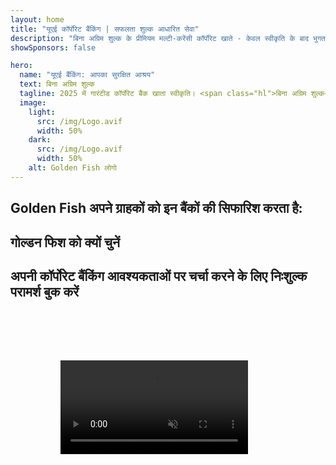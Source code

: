 ```yaml
---
layout: home
title: "यूएई कॉर्पोरेट बैंकिंग | सफलता शुल्क आधारित सेवा"
description: "बिना अग्रिम शुल्क के प्रीमियम मल्टी-करेंसी कॉर्पोरेट खाते - केवल स्वीकृति के बाद भुगतान करें। 98% सफलता दर के साथ पूर्ण आवेदन प्रबंधन। गारंटीड खाता खोलना।"
showSponsors: false

hero:
  name: "यूएई बैंकिंग: आपका सुरक्षित आश्रय"
  text: बिना अग्रिम शुल्क
  tagline: 2025 में गारंटीड कॉर्पोरेट बैंक खाता स्वीकृति। <span class="hl">बिना अग्रिम शुल्क</span> - केवल स्वीकृति के बाद भुगतान करें। 90% सफलता दर।
  image:
    light:
      src: /img/Logo.avif
      width: 50%
    dark:
      src: /img/Logo.avif
      width: 50%
    alt: Golden Fish लोगो
---
```


<FeatureCards :features="[
  {
    title: 'गारंटीड खाता स्वीकृति',
    bullet: '✓',
    items: [
      'पहले खाते की स्वीकृति के लिए **दो महीने की गारंटी**',
      'दूसरे खाते के लिए तीन महीने की गारंटी',
      'गुणवत्तापूर्ण व्यवसाय योजना तैयारी',
      'व्यापक डयू डिलिजेंस सहायता',
      'बैंक से सीधा संवाद रणनीति',
      'संपूर्ण बैंकिंग पैकेज सेटअप'
    ],
    linkText: 'Read More',
    link: '../../corporate-banking-services/guaranteed-account-approvals',
    icon: {
      light: '/video/iStock-2186765808.mp4',
      dark: '/video/iStock-2166377244.mp4',
      alt: 'बैंकिंग आवश्यकताएं',
    }
  },
]" />

<FeatureCards :features="[
  {
    title: 'उच्च जोखिम वाले व्यवसाय के लिए यूएई बैंक खाते',
    items: [
      'बढ़ी हुई डयू डिलिजेंस (EDD) पर विशेषज्ञ मार्गदर्शन',
      'लेनदेन निगरानी और जोखिम प्रबंधन',
      'अनुपालन नीतियों और प्रक्रियाओं की स्थापना',
      'बैंक संबंध प्रबंधन',
      'नियमित अनुपालन अपडेट और ऑडिट',
      'खाता सुरक्षा के लिए आकस्मिक योजना'
    ],
    linkText: 'Read More',
    link: '../../corporate-banking-services/UAE-Bank-Accounts-for-High-Risk-Business',
    icon: {
      light: '/img/iStock-1333000394.avif',
      dark: '/img/iStock-584576538.avif',
      alt: 'बैंकिंग सेवाएं',
    }
  },
  {
    title: 'अनुपालन में रहें: अपने यूएई व्यवसाय की सुरक्षा करें',
    items: [
      'संभावित जोखिमों की पहचान के लिए नियमित अनुपालन ऑडिट',
      'सरकारी स्वीकृतियों के लिए एंड-टू-एंड PRO सेवाएं',
      'लाइसेंस नवीनीकरण प्रबंधन और अलर्ट',
      'बैंकिंग परामर्श और खाता रखरखाव',
      'VAT और ESR अनुपालन सहायता',
      'कर्मचारी वीजा और श्रम कानून अनुपालन',
      'नियामक अपडेट पर प्रशिक्षण कार्यशालाएं'
    ],
    linkText: 'Read More',
    link: '../../company-registration/Protect-Your-Business',
    icon: {
      light: '/img/iStock-1382278859.jpg',
      dark: '/img/iStock-1867623684.jpg',
      alt: 'बैंकिंग सेवाएं',
    }
  },
  {
    title: 'यूएई कॉर्पोरेट बैंकिंग लाभ',
    items: [
      'मूडीज **Aa2** रेटिंग के साथ मजबूत बैंकिंग प्रणाली',
      '**1980 से स्थिर USD विनिमय दर**',
      'पूंजी आवाजाही पर कोई प्रतिबंध नहीं',
      'US$184 बिलियन से अधिक विदेशी भंडार',
      'राजनीतिक और आर्थिक स्थिरता',
      'सरकार समर्थित बैंकिंग प्रणाली',
      'विश्व स्तरीय डिजिटल बैंकिंग'
    ],
    linkText: 'Read More',
    link: '../../company-registration/banking',
    icon: {
      light: '/img/iStock-1032707788.jpg',
      dark: '/img/iStock-1152367067.avif',
      alt: 'बैंकिंग प्रक्रिया',
    }
  }
]" />

## Golden Fish अपने ग्राहकों को इन बैंकों की सिफारिश करता है:

<!--@include: /../../include/recommended-banks.md-->

## गोल्डन फिश को क्यों चुनें

<BenefitsList :features="[
  {
    icon: '🏆',
    title: 'उच्च-जोखिम विशेषज्ञता',
    text: 'उच्च-जोखिम वाले क्षेत्राधिकारों के जटिल मामलों में विशेषज्ञता। enhanced due diligence (EDD) आवश्यकताओं की गहरी समझ।'
  },
  {
    icon: '💰',
    title: 'सफलता-आधारित शुल्क',
    text: 'कोई अग्रिम शुल्क नहीं - **स्वीकृति के बाद ही भुगतान करें।** वीजा के लिए 98% और बैंक खातों के लिए 90% सफलता दर।'
  },
  {
    icon: '🏦',
    title: 'बैंक संबंध',
    text: 'प्रमुख UAE बैंकों के साथ मजबूत साझेदारी। स्वीकृति की संभावनाओं को अधिकतम करने के लिए कई बैंकिंग विकल्प।'
  },
  {
    icon: '📊',
    title: 'पूर्ण अनुपालन सहायता',
    text: 'ESR रिपोर्ट, UBO फाइलिंग और नियामक आवश्यकताओं के माध्यम से विशेषज्ञ मार्गदर्शन। नियमित अनुपालन अपडेट।'
  },
  {
    icon: '📝',
    title: 'दस्तावेज़ीकरण उत्कृष्टता',
    text: 'व्यवसाय योजनाओं और अनुपालन नीतियों सहित सभी आवश्यक दस्तावेजों की पेशेवर तैयारी।'
  },
  {
    icon: '🤝',
    title: 'दीर्घकालिक साझेदारी',
    text: 'सेटअप के बाद बैंकिंग संचालन, लेखांकन, कर और अनुपालन आवश्यकताओं के साथ **निरंतर सहायता**।'
  }
]" />

## अपनी कॉर्पोरेट बैंकिंग आवश्यकताओं पर चर्चा करने के लिए निःशुल्क परामर्श बुक करें

<video  autoplay muted playsinline style="padding: 80px" >
  <source src="/video/iStock-2185918790.mp4" type="video/mp4">
</video>

<ContactFormModal formName="Banking [offer]" buttonText="निःशुल्क परामर्श प्राप्त करें" :services="[
 '🏢 UAE निवासी कॉर्पोरेट खाता',
 '🌐 गैर-UAE निवासी कॉर्पोरेट खाता (कम जोखिम)',
 '⚠️ गैर-UAE निवासी कॉर्पोरेट खाता (उच्च जोखिम)',
 '👤 व्यक्तिगत बैंक खाता']"/>